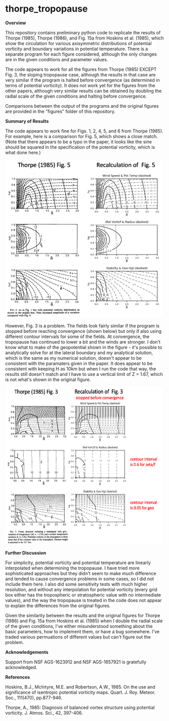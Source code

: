 # thorpe_tropopause

<b> Overview </b>

This repository contains preliminary python code to replicate the results of Thorpe (1985), Thorpe (1986), and Fig. 15a from Hoskins et al. (1985), which show the circulation for various axisymmetric distributions of potential vorticity and boundary variations in potential temperature.  There is a separate program for each figure considered, although the only changes are in the given conditions and parameter values.

The code appears to work for all the figures from Thorpe (1985) EXCEPT Fig. 3, the sloping tropopause case, although the results in that case are very similar if the program is halted before convergence (as determined in terms of potential vorticity). It does not work yet for the figures from the other papers, although very similar results can be obtained by doubling the radial scale of the given conditions and halting before convergence.

Comparisons between the output of the programs and the original figures are provided in the "figures" folder of this repository.

<b> Summary of Results </b>

The code appears to work fine for Figs. 1, 2, 4, 5, and 6 from Thorpe (1985).  For example, here is a comparison for Fig. 5, which shows a close match. (Note that there appears to be a typo in the paper, it looks like the sine should be squared in the specification of the potential vorticity, which is what done here.)

<img src="figures/comparison_thorpe_1985_fig_5.png" width="500" height="500">

However, Fig. 3 is a problem.  The fields look fairly similar if the program is stopped before reaching convergence (shown below) but only if also using different contour intervals for some of the fields.  At convergence, the tropopause has continued to lower a bit and the winds are stronger.  I don't know what to make of the geopotential shown in the figure - it's possible to analytically solve for at the lateral boundary and my analytical solution, which is the same as my numerical solution, doesn't appear to be consistent with the paramaters given in the paper.  It does appear to be consistent with keeping H as 10km but when I run the code that way, the results still doesn't match and I have to use a vertical limit of Z = 1.67, which is not what's shown in the original figure.

<img src="figures/comparison_thorpe_1985_fig_3_closest.png" width="500" height="500">

<b> Further Discussion </b>

For simplicity, potential vorticity and potential temperature are linearly interpolated when determining the tropopause.  I have tried more sophisticated approaches but they didn't seem to make much difference and tended to cause convergence problems in some cases, so I did not include them here.  I also did some sensitivity tests with much higher resolution, and without any interpolation for potential vorticity (every grid box either has the tropospheric or stratospheric value with no intermediate values), and the way the tropopause is treated in the code does not appear to explain the differences from the original figures.  

Given the similarity between the results and the original figures for Thorpe (1986) and Fig. 15a from Hoskins et al. (1985) when I double the radial scale of the given conditions, I've either misunderstood something about the basic parameters, how to implement them, or have a bug somewhere. I've traded various permuations of different values but can't figure out the problem.

<b> Acknowledgements </b>

Support from NSF AGS-1623912 and NSF AGS-1657921 is gratefully acknowledged.

<b> References </b>

Hoskins, B.J., McIntyre, M.E. and Robertson, A.W., 1985. On the use and significance of isentropic potential vorticity maps. Quart. J. Roy. Meteor. Soc., 111(470), pp.877-946.

Thorpe, A., 1985: Diagnosis of balanced vortex structure using potential vorticity.  J. Atmos. Sci., 42, 397-406.
